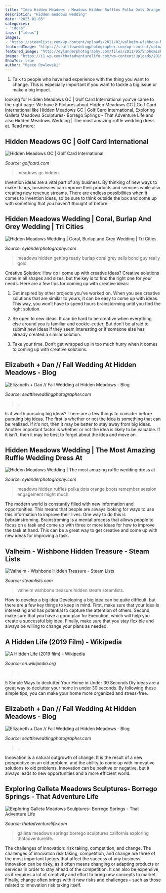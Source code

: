```yaml
---
title: "Idea Hidden Meadows : Meadows Hidden Ruffles Polka Dots Orange Boots Remember Session Engagement Might Much"
description: "Hidden meadows wedding"
date: "2023-01-03"
categories:
- "ideas"
tags: ["ideas"]
images:
- "https://steamlists.com/wp-content/uploads/2021/02/valheim-wishbone-hidden-treasure-0-steamlists-com-20210225011740_1.jpg"
featuredImage: "https://seattleweddingphotographer.com/wp-content/uploads/2018/11/198.ED-9980-1600x1067.jpg"
featured_image: "http://eylanderphotography.com/files/2011/05/Snohomish-Hidden-Meadows-Wedding-Photographer-27.jpg"
image: "https://i1.wp.com/thatadventurelife.com/wp-content/uploads/2019/04/DJI_0295.jpg?fit=1200%2C799"
ShowToc: true
author: "Reece Powlowski"
---
```



1. Talk to people who have had experience with the thing you want to change. This is especially important if you want to tackle a big issue or make a big impact.

	

		
looking for Hidden Meadows GC | Golf Card International you've came to the right page. We have 8 Pictures about Hidden Meadows GC | Golf Card International like Hidden Meadows GC | Golf Card International, Exploring Galleta Meadows Sculptures- Borrego Springs - That Adventure Life and also Hidden Meadows Wedding | The most amazing ruffle wedding dress at. Read more:
		
    
## Hidden Meadows GC | Golf Card International

<img loading=lazy src="https://golfcard.com/img/courses/2533/2535-1.jpg" onerror="this.onerror=null;this.src='https://tse4.mm.bing.net/th?id=OIP.PxLDyxqQeAY7bMPyNNRRxAAAAA&amp;pid=15.1';" alt="Hidden Meadows GC | Golf Card International">

_Source: golfcard.com_

>meadows gc hidden. 

	

Invention ideas are a vital part of any business. By thinking of new ways to make things, businesses can improve their products and services while also creating new revenue streams. There are endless possibilities when it comes to invention ideas, so be sure to think outside the box and come up with something that you haven't thought of before.

    
## Hidden Meadows Wedding | Coral, Burlap And Grey Wedding | Tri Cities

<img loading=lazy src="http://eylanderphotography.com/files/2012/08/Hidden-Meadows-Wedding-Getting-Ready-16.jpg" onerror="this.onerror=null;this.src='https://tse4.mm.bing.net/th?id=OIP.ikEw_dJofnGJR7I3x-8t7AHaDj&amp;pid=15.1';" alt="Hidden Meadows Wedding | Coral, Burlap and Grey Wedding | Tri Cities">

_Source: eylanderphotography.com_

>meadows hidden getting ready burlap coral grey sells bond guy really gold. 

	

Creative Solution: How do I come up with creative ideas?
Creative solutions come in all shapes and sizes, but the key is to find the right one for your needs. Here are a few tips for coming up with creative ideas:
1. Get inspired by other projects you’ve worked on. When you see creative solutions that are similar to yours, it can be easy to come up with ideas. This way, you won’t have to spend hours brainstorming until you find the right solution.

2. Be open to new ideas. It can be hard to be creative when everything else around you is familiar and cookie-cutter. But don’t be afraid to submit new ideas if they seem interesting or if someone else has already created a similar solution.

3. Take your time. Don’t get wrapped up in too much hurry when it comes to coming up with creative solutions.

    
## Elizabeth + Dan // Fall Wedding At Hidden Meadows - Blog

<img loading=lazy src="https://seattleweddingphotographer.com/wp-content/uploads/2018/11/116.ED-26831-1600x1068.jpg" onerror="this.onerror=null;this.src='https://tse3.mm.bing.net/th?id=OIP.JHxM2rr7hl-7JZsTfR7ZvgHaE8&amp;pid=15.1';" alt="Elizabeth + Dan // Fall Wedding at Hidden Meadows - Blog">

_Source: seattleweddingphotographer.com_

>. 

	

Is it worth pursuing big ideas?
There are a few things to consider before pursuing big ideas. The first is whether or not the idea is something that can be realized. If it's not, then it may be better to stay away from big ideas. Another important factor is whether or not the idea is likely to be valuable. If it isn't, then it may be best to forget about the idea and move on.

    
## Hidden Meadows Wedding | The Most Amazing Ruffle Wedding Dress At

<img loading=lazy src="http://eylanderphotography.com/files/2011/05/Snohomish-Hidden-Meadows-Wedding-Photographer-27.jpg" onerror="this.onerror=null;this.src='https://tse2.mm.bing.net/th?id=OIP.G__IerQxOsT9PFbPAD_LlQHaE8&amp;pid=15.1';" alt="Hidden Meadows Wedding | The most amazing ruffle wedding dress at">

_Source: eylanderphotography.com_

>meadows hidden ruffles polka dots orange boots remember session engagement might much. 

	

The modern world is constantly filled with new information and opportunities. This means that people are always looking for ways to use this information to improve their lives. One way to do this is bybrainstroming. Brainstroming is a mental process that allows people to focus on a task and come up with three or more ideas for how to improve the task at hand. This can be a great way to get creative and come up with new ideas for improving a task.

    
## Valheim - Wishbone Hidden Treasure - Steam Lists

<img loading=lazy src="https://steamlists.com/wp-content/uploads/2021/02/valheim-wishbone-hidden-treasure-0-steamlists-com-20210225011740_1.jpg" onerror="this.onerror=null;this.src='https://tse3.mm.bing.net/th?id=OIP.W2d9dApll1ZY48c2ykLuRgHaEK&amp;pid=15.1';" alt="Valheim - Wishbone Hidden Treasure - Steam Lists">

_Source: steamlists.com_

>valheim wishbone treasure hidden steam steamlists. 

	

How to develop a big idea
Developing a big idea can be quite difficult, but there are a few key things to keep in mind. First, make sure that your idea is interesting and has potential to capture the attention of others. Second, make sure that you have a good plan for Execution, which will help you create a successful big idea. Finally, make sure that you stay flexible and always be willing to change your plans as needed.

    
## A Hidden Life (2019 Film) - Wikipedia

<img loading=lazy src="https://upload.wikimedia.org/wikipedia/commons/thumb/5/5d/Fane_Alm.JPG/330px-Fane_Alm.JPG" onerror="this.onerror=null;this.src='https://tse3.mm.bing.net/th?id=OIP.nhFksTJQT3WsCGAYBaNrkwAAAA&amp;pid=15.1';" alt="A Hidden Life (2019 film) - Wikipedia">

_Source: en.wikipedia.org_

>. 

	

5 Simple Ways to declutter Your Home in Under 30 Seconds
Diy ideas are a great way to declutter your home in under 30 seconds. By following these simple tips, you can make your home more organized and stress-free.

    
## Elizabeth + Dan // Fall Wedding At Hidden Meadows - Blog

<img loading=lazy src="https://seattleweddingphotographer.com/wp-content/uploads/2018/11/198.ED-9980-1600x1067.jpg" onerror="this.onerror=null;this.src='https://tse2.mm.bing.net/th?id=OIP.oWJzLQq_6VwM06-AzPk7rAHaE8&amp;pid=15.1';" alt="Elizabeth + Dan // Fall Wedding at Hidden Meadows - Blog">

_Source: seattleweddingphotographer.com_

>. 

	

Innovation is a natural outgrowth of change. It is the result of a new perspective on an old problem, and the ability to come up with innovative solutions to old problems. Innovation can be positive or negative, but it always leads to new opportunities and a more efficient world.

    
## Exploring Galleta Meadows Sculptures- Borrego Springs - That Adventure Life

<img loading=lazy src="https://i1.wp.com/thatadventurelife.com/wp-content/uploads/2019/04/DJI_0295.jpg?fit=1200%2C799" onerror="this.onerror=null;this.src='https://tse1.mm.bing.net/th?id=OIP.zprMtkTGmnx-aaLOskTQ-QHaE7&amp;pid=15.1';" alt="Exploring Galleta Meadows Sculptures- Borrego Springs - That Adventure Life">

_Source: thatadventurelife.com_

>galleta meadows springs borrego sculptures california exploring thatadventurelife. 

	

The challenges of innovation: risk taking, competition, and change.
The challenges of innovation risk taking, competition, and change are three of the most important factors that affect the success of any business. Innovation can be risky, as it often means changing or adapting products or services in order to stay ahead of the competition. It can also be expensive, as it requires a lot of creativity and effort to bring new concepts to market. Finally, change often brings with it new risks and challenges – such as those related to innovation risk taking itself.


